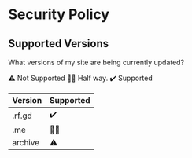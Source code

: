 # Security Policy

## Supported Versions

What versions of my site are being currently updated?

:warning:	Not Supported
:pirate_flag:	Half way.
:heavy_check_mark: Supported

| Version | Supported          |
| ------- | ------------------ |
| .rf.gd  | :heavy_check_mark: |
| .me     | :pirate_flag:      |
| archive | :warning:          |
